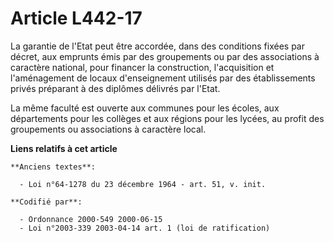 # Article L442-17

La garantie de l'Etat peut être accordée, dans des conditions fixées par décret, aux emprunts émis par des groupements ou par
des associations à caractère national, pour financer la construction, l'acquisition et l'aménagement de locaux d'enseignement
utilisés par des établissements privés préparant à des diplômes délivrés par l'Etat.

La même faculté est ouverte aux communes pour les écoles, aux départements pour les collèges et aux régions pour les lycées,
au profit des groupements ou associations à caractère local.

**Liens relatifs à cet article**

	**Anciens textes**:

	  - Loi n°64-1278 du 23 décembre 1964 - art. 51, v. init.

	**Codifié par**:

	  - Ordonnance 2000-549 2000-06-15
	  - Loi n°2003-339 2003-04-14 art. 1 (loi de ratification)
